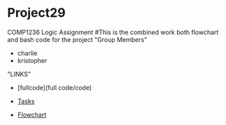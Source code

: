 # Project29
COMP1236 Logic Assignment 
#This is the combined work both flowchart and bash code for the project
"Group Members"
- charlie
- kristopher

"LINKS"
- [fullcode](full code/code)

- [Tasks](Task)

- [Flowchart](https://app.diagrams.net/?tags=%7B%7D&lightbox=1&highlight=0000ff&edit=_blank&layers=1&nav=1&title=Logic%20project.drawio#R%3Cmxfile%20pages%3D%222%22%3E%3Cdiagram%20name%3D%22Page-1%22%20id%3D%22pDGeJCEjxCH2YnQQcYUn%22%3E5Vxbd5s4EP41eWwONwF%2BTNy0m3PaU59Nupt9VIxi02LECjm2%2B%2BtXAsRFUmzSgIHsiw0D4jLz6RvNaMSFPd%2FsPxOYrL%2FiAEUXlhHsL%2ByPF5ZlmqbP%2FrjkUEhs28wlKxIGhawS3IW%2FUCE0Cuk2DFDaOJFiHNEwaQqXOI7RkjZkkBC8a572hKPmXRO4QorgbgkjVfp3GNB1LvWBUcn%2FQOFqLe5sGsWRDRQnF4J0DQO8q4nsmwt7TjCm%2BdZmP0cR157QS97u0wtHywcjKKZtGnxPD8mX27tffy2%2Bmp93H4On29sfH4qrpPQgXhgF7P2LXUzoGq9wDKObSnpN8DYOEL%2Bqwfaqc75gnDChyYQ%2FEKWHwphwSzETrekmKo6ifUgfePNLUOz9UzvycV9cOds5FDvq2xaPzp%2B3Jije%2FTPCG0TJgZ1AUARp%2BNy0JyxgsSrPK5sucMhuYRkFhu2ZxR4zayQwLCwqLpLiLVmiol3dAq%2B%2FFIVkhahyKbZRe6dKlJn4Nea289s9w2hbKGQIALxozFyTx15AcECmp2MnWl3Do2GLVyve1CjejSjXCzvkrvjW3f3Vn%2FdCzG5THVGM1DTBbh1SdJfATHU7xsQt1f2MCEX7o%2BoR0HWMBnDdYndXcWKJ5XWND12jL4W6U0ey1RbJzriQbCmKXxC8SagAbhA%2BV7B1%2F91y%2F3bN1INIpqk03WESVEdqeG%2B0HBngzeER708d8U5bxHvjQryjKD6Mky1twFkyBBvsJXyT6QlGEYrwisAN016CSMieivUF6diiOnAK3U%2FhHomRck9ot%2Fyh0S5uNl20e23RPhsV2oWe37%2Fiu48g3kYznqL427TBMcZyiQnJotxPqoNc483jNj2Tc2yGMY6hoQtTQxelsHvYzqYO21lL2NqdRzb6aNW1mkYGzpljVdWiB5SqRo2iMEnRWXAPXAn3VhnQ15Dv6fwk6Av3amAZ40GVZHqGpCTz0mqpJe%2ByLz3ZKrtOix9Etz%2FND%2B6o3Jp47priv6J4e2FfsVgPbjj%2B4sc0qUWC9TAQXMMLwNoYbOux3FpmW%2B3ixjO6RWB7Un4PaKNGoHGMdl%2BO0dFlniYF%2FLZho%2FBPYwG%2BGjYy6F7lIMYkR3KO7mkHj%2BVcTQF6zxo6eLTBEBBnGiSHYl5jZgkBn9r4YFwati0k1QRHtneo79UsWc6BPNS23zBR0qGHGVdG0pn6pIbw2KcZrvOh%2F9u6mSYHD66vmwz3%2BA4YDjhjYzgRgE8X835bzI%2BLbGxNFh5cz5uYX74DzJclDqPBvD0b2Ku7hl%2F36sypu97vOPVzuGi%2F616TNb0iBB5qJyQ8%2BZPWrizlkGaW3QCR6xoSDPIrdpo4cqYe6gtvc5obxxXqO%2BqczT1Mf3JOtK%2FUSqP%2BA3I5MvGdoTlMjOBkFfFsiKHC9Aw5C2d0KlLj5kpF9gAqkj3hCFQ09cmO7olL738sKRdtGr5kk54nMRw1RBK1A1wcbzePiKSazOfNQ86ZRpklzX%2BZhMOvVe5zYiNOma1ng5fcgKlnFkDbkQQY11w4UEcS377fL77fa3pKQvIxqEFJCOPVNoJE7VlyT9H2N9652BvNcz%2FD%2F9z8jwMz%2Bwf5v1WcZbFR9pxnQd5jdywr3hTurPVHy9D0R5ljO4OFq8JiYv2xbfkyGFdRkHjumuKXTIt5t1sjfssN32cb%2BKne%2B9hRyKVMV%2FxYEAwwfiuXZJRF96bGsTgaIHu9OZap13KCtpNyYFy1nEANLn4HyOgZxQMg2VaQbKiFFVok90bJYPCptioHN1BSrv0gq%2FNU9m8l5SzZsZu%2BXceBum7Jmx1t0E8az%2FUnRomdM13LmNaRiypfiGlfixNbuZFhHMWJ%2BmTNBv3gBKjpXhgEFaHnXF1ncsy0s%2BbLUeT6o%2FMTuhTymvbgsyzu4ITeoPMTVP6G7tq23tY900JTuW7SBLN%2B%2BrVyo7f26xYNwPEGwLeONuiJOdQ0aoM5snBlnMRhKsShi2nOShzC5pONaby2wbk7ruDcm%2FpSWLet4j0wKsW7uqxITMN4izK24PeMcc4Y7OWymVCsYQ8lGckL%2BrI1PqMrcXZmspPSLf3xdRXOoLcRi242TF1b%2F20xzqX1judfetJnIXyNVi2jrC5v6NXojdCt%2Fw2vnGmIpwxzXLlTtP2UCPCbhTUVYs40semp3Jex1tC9CVjKN1bc2eBDo6mnewU%2Fne5J40r3emqZ7Lz00AMjVYn9gaNJ5p4Xpy0q58Qs5g4eskCTKSP9iehyXSguzdHn8olNfhyRm2fE49FccUVwyi4FskJxPnUZRXMcYZ6IDdAT3GY%2BmiB2IfiY3dXIwE8hre3XJ02X2ddF6rOlaQyTe5yTX37fpnW7cNuy9VzVejrjyV986sx4vlobNWpOEb5wqAXPr06bSP1VrI%2FuNUXhaxaRTcrKXtuvMfj9WFkdOckfsmo3bjp1HRN40tLlF4ZynSGjxei8V66OcYx6IOruqdk1h2ZmdRSyIDmYRFXTC4abSKmQJWcFnB6nMdhu9dHMvDdV3x61b%2F4D%3C%2Fdiagram%3E%3Cdiagram%20id%3D%22S7zSaSbKdAM8ZnB8rL30%22%20name%3D%22Page-2%22%3EndI9D4MgEAbgX8OuXPq11tp26eTQmQgVEvQM0mj766sFa4mDaRPC8PDmDi4QSMruZFgtL8iFJjTiHYEDoXSzo%2F0%2BwMNBHEPspDCKe5sgU0%2FhMfJ6V1w0QdAiaqvqEHOsKpHbwJgx2IaxG%2Bqwa80KMYMsZ3quV8WtdLpdRZOfhSrk2DmO%2FEnJxrCHRjKO7RdBSuiaUOgYgT0ZLFyQGES7GBvDZZcIPQx%2FnKvre%2Fy%2FwOftRlT2t5qQ9KmF678zwceB9AU%3D%3C%2Fdiagram%3E%3C%2Fmxfile%3E) 
